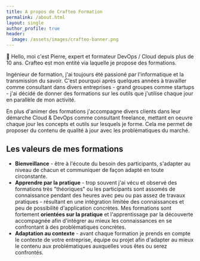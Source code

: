 ```yaml
---
title: A propos de Crafteo Formation 
permalink: /about.html
layout: single
author_profile: true
header:
  image: /assets/images/crafteo-banner.png
---
```


👋 Hello, moi c'est Pierre, expert et formateur DevOps / Cloud depuis plus de 10 ans. Crafteo est mon entité via laquelle je propose des formations. 

Ingénieur de formation, j'ai toujours été passioné par l'informatique et la transmission du savoir. C'est pourquoi après quelques années à travailler comme consultant dans divers entreprises - grand groupes comme startups - j'ai décidé de donner des formations sur les outils que j'utilise chaque jour en parallèle de mon activité. 

En plus d'animer des formations j'accompagne divers clients dans leur démarche Cloud & DevOps comme consultant freelance, mettant en oeuvre chaque jour les concepts et outils sur lesquels je forme. Cela me permet de proposer du contenu de qualité à jour avec les problématiques du marché.

## Les valeurs de mes formations

- **Bienveillance** - être à l'écoute du besoin des participants, s'adapter au niveau de chacun et communiquer de façon adapté en toute circonstante. 
- **Apprendre par la pratique** - trop souvent j'ai vécu et observé des formations très "théoriques" ou les participants sont assomés de connaissance pendant des heures avec peu ou pas assez de travaux pratiques - résultant en une intégration limitée des connaissances et peu de possibilité d'application concrètes. Mes formations sont fortement **orientées sur la pratique** et l'apprentissage par la découverte accompagnée afin d'intégrer au mieux les connaissances en se confrontant à des problématiques concrètes. 
- **Adaptation au contexte** - avant chaque formation je prends en compte le contexte de votre entreprise, équipe ou projet afin d'adapter au mieux le contenu aux problématiques auxquelles vous êtes ou serez confrontés. 